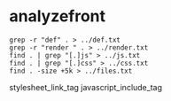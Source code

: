 analyzefront
============

```
grep -r "def" . > ../def.txt
grep -r "render " . > ../render.txt
find . | grep "[.]js" > ../js.txt
find . | grep "[.]css" > ../css.txt
find . -size +5k > ../files.txt
```

stylesheet_link_tag
javascript_include_tag
